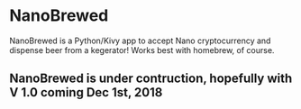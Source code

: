 # NanoBrewed
NanoBrewed is a Python/Kivy app to accept Nano cryptocurrency and dispense beer from a kegerator! Works best with homebrew, of course.
## NanoBrewed is under contruction, hopefully with V 1.0 coming Dec 1st, 2018